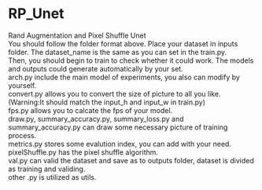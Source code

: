 # RP_Unet
Rand Augmentation and Pixel Shuffle Unet  
You should follow the folder format above. Place your dataset in inputs folder. The dataset_name is the same as you can set in the train.py.  
Then, you should begin to train to check whether it could work. The models and outputs could generate automatically by your set.  
arch.py include the main model of experiments, you also can modify by yourself.  
convert.py allows you to convert the size of picture to all you like.(Warning:It should match the input_h and input_w in train.py)  
fps.py allows you to calcate the fps of your model.  
draw.py, summary_accuracy.py, summary_loss.py and summary_accuracy.py can draw some necessary picture of training process.  
metrics.py stores some evalution index, you can add with your need.  
pixelShuffle.py has the pixel shuffle algorithm.  
val.py can valid the dataset and save as to outputs folder, dataset is divided as training and validing.  
other .py is utilized as utils.  
